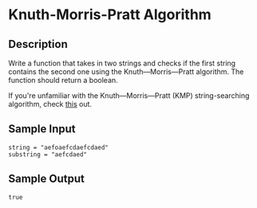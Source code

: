 # Knuth-Morris-Pratt Algorithm

## Description
Write a function that takes in two strings and checks if the first string contains the second one using the Knuth—Morris—Pratt algorithm. The function should return a boolean.

If you're unfamiliar with the Knuth—Morris—Pratt (KMP) string-searching algorithm, check [this](https://en.wikipedia.org/wiki/Knuth%E2%80%93Morris%E2%80%93Pratt_algorithm) out.

## Sample Input
```
string = "aefoaefcdaefcdaed"
substring = "aefcdaed"
```

## Sample Output
```
true
```